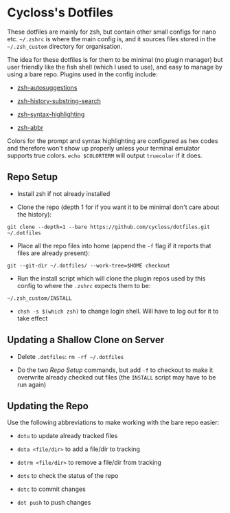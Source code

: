 # Cycloss's Dotfiles

These dotfiles are mainly for zsh, but contain other small configs for nano etc. `~/.zshrc` is where the main config is, and it sources files stored in the `~/.zsh_custom` directory for organisation.

The idea for these dotfiles is for them to be minimal (no plugin manager) but user friendly like the fish shell (which I used to use), and easy to manage by using a bare repo. Plugins used in the config include:

- [zsh-autosuggestions](https://github.com/zsh-users/zsh-autosuggestions)

- [zsh-history-substring-search](https://github.com/zsh-users/zsh-history-substring-search)

- [zsh-syntax-highlighting](https://github.com/zsh-users/zsh-syntax-highlighting)

- [zsh-abbr](https://github.com/olets/zsh-abbr/issues)

Colors for the prompt and syntax highlighting are configured as hex codes and therefore won't show up properly unless your terminal emulator supports true colors. `echo $COLORTERM` will output `truecolor` if it does.

## Repo Setup

- Install zsh if not already installed

- Clone the repo (depth 1 for if you want it to be minimal don't care about the history):

```shell
git clone --depth=1 --bare https://github.com/cycloss/dotfiles.git ~/.dotfiles
```

- Place all the repo files into home (append the `-f` flag if it reports that files are already present):

```shell
git --git-dir ~/.dotfiles/ --work-tree=$HOME checkout
```

- Run the install script which will clone the plugin repos used by this config to where the `.zshrc` expects them to be:

```
~/.zsh_custom/INSTALL
```

- `chsh -s $(which zsh)` to change login shell. Will have to log out for it to take effect

## Updating a Shallow Clone on Server

- Delete `.dotfiles`: `rm -rf ~/.dotfiles`

- Do the two *Repo Setup* commands, but add `-f` to checkout to make it overwrite already checked out files (the `INSTALL` script may have to be run again)

## Updating the Repo

Use the following abbreviations to make working with the bare repo easier:

- `dotu` to update already tracked files

- `dota <file/dir>` to add a file/dir to tracking

- `dotrm <file/dir>` to remove a file/dir from tracking

- `dots` to check the status of the repo

- `dotc` to commit changes

- `dot push` to push changes
